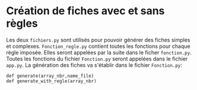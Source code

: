 # Création de fiches avec et sans règles 
Les deux ```fichiers.py``` sont utilisés pour pouvoir générer des fiches simples et complexes. 
```Fonction_regle.py``` contient toutes les fonctions pour chaque règle imposée. Elles seront appelées par la suite dans le ficher ```fonction.py```.  
Toutes les fonctions du fichier ```Fonction.py``` seront appelées dans le fichier ```app.py```. 
La génération des fiches va s'établir dans le fichier ```Fonction.py```: 

```
def generate(array_nbr,name_file) 
def generate_with_regle(array_nbr)
```
